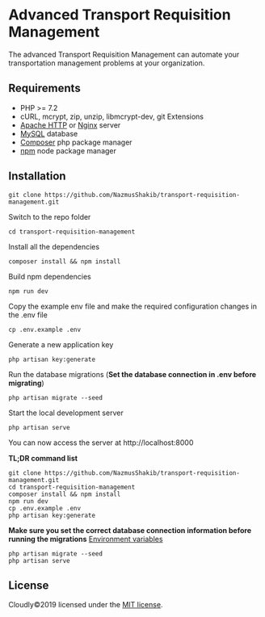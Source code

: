 # Advanced Transport Requisition Management
The advanced Transport Requisition Management can automate your transportation management problems at your organization.
##

## Requirements
* PHP >= 7.2
* cURL, mcrypt, zip, unzip, libmcrypt-dev, git Extensions
* [Apache HTTP](https://httpd.apache.org/download.cgi) or [Nginx](https://www.nginx.com/) server
* [MySQL](https://dev.mysql.com/) database
* [Composer](https://getcomposer.org/) php package manager
* [npm](https://www.npmjs.com/) node package manager

## Installation
    git clone https://github.com/NazmusShakib/transport-requisition-management.git
Switch to the repo folder

    cd transport-requisition-management

Install all the dependencies

    composer install && npm install

Build npm dependencies

    npm run dev

Copy the example env file and make the required configuration changes in the .env file

    cp .env.example .env

Generate a new application key

    php artisan key:generate

Run the database migrations (**Set the database connection in .env before migrating**)

    php artisan migrate --seed

Start the local development server

    php artisan serve

You can now access the server at http://localhost:8000

**TL;DR command list**

    git clone https://github.com/NazmusShakib/transport-requisition-management.git
    cd transport-requisition-management
    composer install && npm install
    npm run dev
    cp .env.example .env
    php artisan key:generate
    
**Make sure you set the correct database connection information before running the migrations** [Environment variables](#environment-variables)

    php artisan migrate --seed
    php artisan serve

## License

Cloudly©2019 licensed under the [MIT license](https://opensource.org/licenses/MIT).
